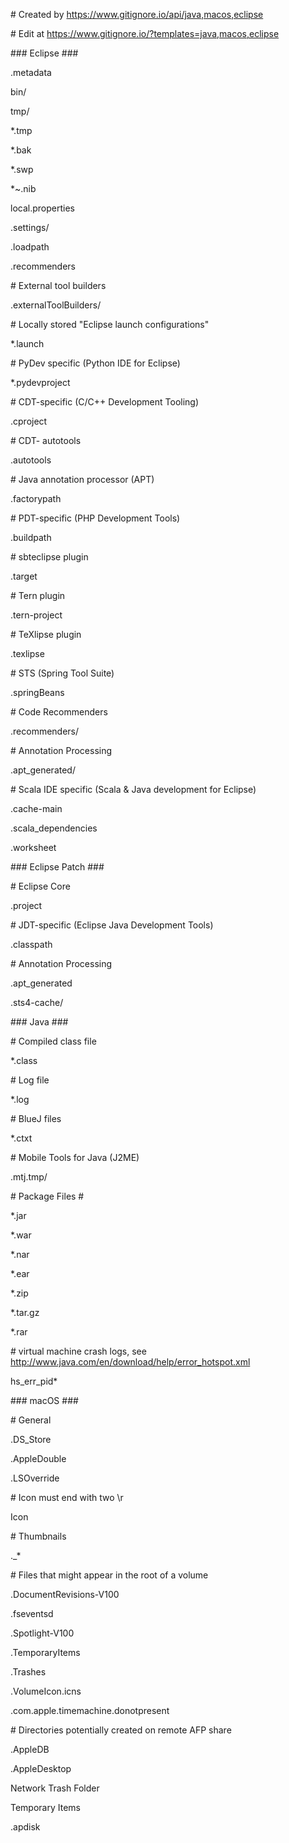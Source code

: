 \# Created by https://www.gitignore.io/api/java,macos,eclipse

\# Edit at https://www.gitignore.io/?templates=java,macos,eclipse



\### Eclipse ###

.metadata

bin/

tmp/

*.tmp

*.bak

*.swp

*~.nib

local.properties

.settings/

.loadpath

.recommenders



\# External tool builders

.externalToolBuilders/



\# Locally stored "Eclipse launch configurations"

*.launch



\# PyDev specific (Python IDE for Eclipse)

*.pydevproject



\# CDT-specific (C/C++ Development Tooling)

.cproject



\# CDT- autotools

.autotools



\# Java annotation processor (APT)

.factorypath



\# PDT-specific (PHP Development Tools)

.buildpath



\# sbteclipse plugin

.target



\# Tern plugin

.tern-project



\# TeXlipse plugin

.texlipse



\# STS (Spring Tool Suite)

.springBeans



\# Code Recommenders

.recommenders/



\# Annotation Processing

.apt_generated/



\# Scala IDE specific (Scala & Java development for Eclipse)

.cache-main

.scala_dependencies

.worksheet



\### Eclipse Patch ###

\# Eclipse Core

.project



\# JDT-specific (Eclipse Java Development Tools)

.classpath



\# Annotation Processing

.apt_generated



.sts4-cache/



\### Java ###

\# Compiled class file

*.class



\# Log file

*.log



\# BlueJ files

*.ctxt



\# Mobile Tools for Java (J2ME)

.mtj.tmp/



\# Package Files #

*.jar

*.war

*.nar

*.ear

*.zip

*.tar.gz

*.rar



\# virtual machine crash logs, see http://www.java.com/en/download/help/error_hotspot.xml

hs_err_pid*



\### macOS ###

\# General

.DS_Store

.AppleDouble

.LSOverride



\# Icon must end with two \r

Icon



\# Thumbnails

._*



\# Files that might appear in the root of a volume

.DocumentRevisions-V100

.fseventsd

.Spotlight-V100

.TemporaryItems

.Trashes

.VolumeIcon.icns

.com.apple.timemachine.donotpresent



\# Directories potentially created on remote AFP share

.AppleDB

.AppleDesktop

Network Trash Folder

Temporary Items

.apdisk